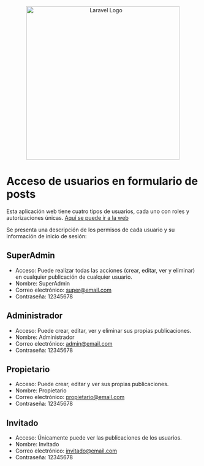 <p align="center"><a href="https://laravel.com" target="_blank"><img src="https://raw.githubusercontent.com/laravel/art/master/logo-lockup/5%20SVG/2%20CMYK/1%20Full%20Color/laravel-logolockup-cmyk-red.svg" width="400" alt="Laravel Logo"></a></p>

# Acceso de usuarios en formulario de posts

Esta aplicación web tiene cuatro tipos de usuarios, cada uno con roles y autorizaciones únicas. [Aquí se puede ir a la web](http://dramirezruiz.randion.es/formulario_laravel_posts/public/)

Se presenta una descripción de los permisos de cada usuario y su información de inicio de sesión:

## SuperAdmin

- Acceso: Puede realizar todas las acciones (crear, editar, ver y eliminar) en cualquier publicación de cualquier usuario.
- Nombre: SuperAdmin
- Correo electrónico: super@email.com
- Contraseña: 12345678

## Administrador

- Acceso: Puede crear, editar, ver y eliminar sus propias publicaciones.
- Nombre: Administrador
- Correo electrónico: admin@email.com
- Contraseña: 12345678

## Propietario

- Acceso: Puede crear, editar y ver sus propias publicaciones.
- Nombre: Propietario
- Correo electrónico: propietario@email.com
- Contraseña: 12345678

## Invitado

- Acceso: Únicamente puede ver las publicaciones de los usuarios.
- Nombre: Invitado
- Correo electrónico: invitado@email.com
- Contraseña: 12345678
